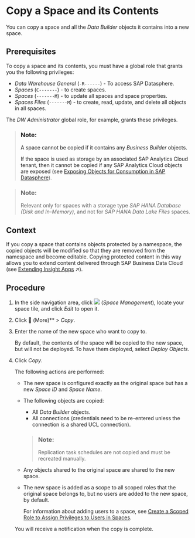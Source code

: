 <!-- loio73068ac8e1934615b419d8c6c4095a9a -->

<link rel="stylesheet" type="text/css" href="../css/sap-icons.css"/>

# Copy a Space and its Contents

You can copy a space and all the *Data Builder* objects it contains into a new space.



<a name="loio73068ac8e1934615b419d8c6c4095a9a__prereq_okr_vnr_mdc"/>

## Prerequisites

To copy a space and its contents, you must have a global role that grants you the following privileges:

-   *Data Warehouse General* \(`-R------`\) - To access SAP Datasphere.
-   *Spaces* \(`C-------`\) - to create spaces.
-   *Spaces* \(`-------M`\) - to update all spaces and space properties.
-   *Spaces Files* \(`-------M`\) - to create, read, update, and delete all objects in all spaces.

The *DW Administrator* global role, for example, grants these privileges.

> ### Note:  
> A space cannot be copied if it contains any *Business Builder* objects.
> 
> If the space is used as storage by an associated SAP Analytics Cloud tenant, then it cannot be copied if any SAP Analytics Cloud objects are exposed \(see [Exposing Objects for Consumption in SAP Datasphere](https://help.sap.com/docs/SAP_ANALYTICS_CLOUD/fc70db459bea4083bb50c51c87ff9cf0/0bf207d4b49c4adeb70c36e023eecf9f.html)\).

> ### Note:  
> Relevant only for spaces with a storage type *SAP HANA Database \(Disk and In-Memory\)*, and not for *SAP HANA Data Lake Files* spaces.



## Context

If you copy a space that contains objects protected by a namespace, the copied objects will be modified so that they are removed from the namespace and become editable. Copying protected content in this way allows you to extend content delivered through SAP Business Data Cloud \(see [Extending Insight Apps](https://help.sap.com/viewer/9f36ca35bc6145e4acdef6b4d852d560/DEV_CURRENT/en-US/3c158685865d4b408938a148e828e21f.html "The data products installed via SAP Business Data Cloud as part of an insight app do not include any extensions defined in your source system. However, you can modify the data products to add any required custom fields, and adjust the delivered views and analytic models to consume them.") :arrow_upper_right:\).



<a name="loio73068ac8e1934615b419d8c6c4095a9a__steps_zjt_j44_ccc"/>

## Procedure

1.  In the side navigation area, click ![](../images/Space_Management_a868247.png) \(*Space Management*\), locate your space tile, and click *Edit* to open it.

2.  Click <span class="FPA-icons-V3"></span> \(More\)** \> *Copy*.

3.  Enter the name of the new space who want to copy to.

    By default, the contents of the space will be copied to the new space, but will not be deployed. To have them deployed, select *Deploy Objects*.

4.  Click *Copy*.

    The following actions are performed:

    -   The new space is configured exactly as the original space but has a new *Space ID* and *Space Name*.
    -   The following objects are copied:

        -   All *Data Builder* objects.
        -   All connections \(credentials need to be re-entered unless the connection is a shared UCL connection\).

        > ### Note:  
        > Replication task schedules are not copied and must be recreated manually.

    -   Any objects shared to the original space are shared to the new space.
    -   The new space is added as a scope to all scoped roles that the original space belongs to, but no users are added to the new space, by default.

        For information about adding users to a space, see [Create a Scoped Role to Assign Privileges to Users in Spaces](../Managing-Users-and-Roles/create-a-scoped-role-to-assign-privileges-to-users-in-spaces-b5c4e0b.md).


    You will receive a notification when the copy is complete.


